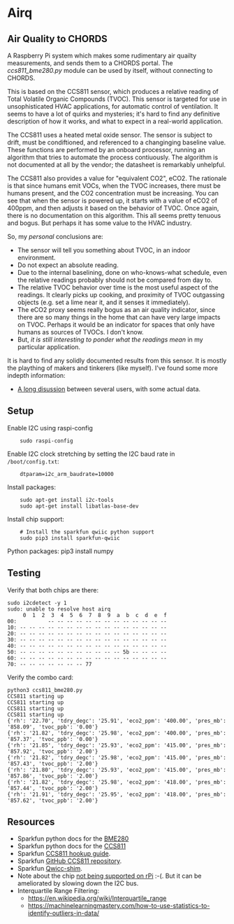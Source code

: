 # Airq

## Air Quality to CHORDS

A Raspberry Pi system which makes some rudimentary air quailty measurements, and sends them
to a CHORDS portal. The _ccs811_bme280.py_ module can be used by itself, without connecting
to CHORDS.

This is based on the CCS811 sensor, which produces a relative reading of Total Volatile Organic Compounds (TVOC).
This sensor is targeted for use in unsophisticated HVAC applications, for automatic control of ventilation.
It seems to have a lot of quirks and mysteries; it's hard to find any definitive description of how it
works, and what to expect in a real-world application. 

The CCS811 uses a heated metal oxide sensor. The sensor is subject to drift, must be condiftioned, and referenced
to a changinging baseline value. These functions are performed by an onboard processor, running an algorithm
that tries to automate the process contiuously. The algorithm is not documented at all by the vendor; the datasheet
is remarkably unhelpful.

The CCS811 also provides a value for "equivalent CO2", eCO2. The rationale is that since humans emit
VOCs, when the TVOC increases, there must be humans present, and the CO2 concentration must be
increasing. You can see that when the sensor is powered up, it starts with a value of eCO2 of
400ppm, and then adjusts it based on the behavior of TVOC. Once again, there is no documentation
on this algorithm. This all seems pretty tenuous and bogus. But perhaps it has some value to the
HVAC industry.

So, my _personal_ conclusions are:
* The sensor will tell you something about TVOC, in an indoor environment.
* Do not expect an absolute reading. 
* Due to the internal baselining, done on who-knows-what schedule,
  even the relative readings probably should not be compared from day to.
* The relative TVOC behavior over time is the most useful aspect of the readings. It clearly
  picks up cooking, and proximity of TVOC outgassing objects (e.g. set a lime near it, and it
  senses it immediately).
* The eCO2 proxy seems really bogus as an air quality indicator, since there are so many things
  in the home that can have very large impacts on TVOC. Perhaps it would be an indicator
  for spaces that only have humans as sources of TVOCs. I don't know.
* But, _it is still interesting to ponder what the readings mean_ in my particular application.

It is hard to find any solidly documented results from this sensor. It is mostly the plaything 
of makers and tinkerers (like myself). I've found some more indepth information:
* [A long disussion](https://github.com/maarten-pennings/CCS811/issues/8) between several users,
  with some actual data.

## Setup
Enable I2C using raspi-config

        sudo raspi-config

Enable I2C clock stretching by setting the I2C baud rate in `/boot/config.txt`:

        dtparam=i2c_arm_baudrate=10000

Install packages:

        sudo apt-get install i2c-tools
        sudo apt-get install libatlas-base-dev
Install chip support:

        # Install the sparkfun qwiic python support
        sudo pip3 install sparkfun-qwiic

Python packages:
    pip3 install numpy

## Testing
Verify that both chips are there:
```
sudo i2cdetect -y 1
sudo: unable to resolve host airq
     0  1  2  3  4  5  6  7  8  9  a  b  c  d  e  f
00:          -- -- -- -- -- -- -- -- -- -- -- -- -- 
10: -- -- -- -- -- -- -- -- -- -- -- -- -- -- -- -- 
20: -- -- -- -- -- -- -- -- -- -- -- -- -- -- -- -- 
30: -- -- -- -- -- -- -- -- -- -- -- -- -- -- -- -- 
40: -- -- -- -- -- -- -- -- -- -- -- -- -- -- -- -- 
50: -- -- -- -- -- -- -- -- -- -- -- 5b -- -- -- -- 
60: -- -- -- -- -- -- -- -- -- -- -- -- -- -- -- -- 
70: -- -- -- -- -- -- -- 77
```

Verify the combo card:

    python3 ccs811_bme280.py
    CCS811 starting up
    CCS811 starting up
    CCS811 starting up
    CCS811 starting up
    {'rh': '22.70', 'tdry_degc': '25.91', 'eco2_ppm': '400.00', 'pres_mb': '858.09', 'tvoc_ppb': '0.00'}
    {'rh': '21.82', 'tdry_degc': '25.98', 'eco2_ppm': '400.00', 'pres_mb': '857.37', 'tvoc_ppb': '0.00'}
    {'rh': '21.85', 'tdry_degc': '25.93', 'eco2_ppm': '415.00', 'pres_mb': '857.92', 'tvoc_ppb': '2.00'}
    {'rh': '21.82', 'tdry_degc': '25.98', 'eco2_ppm': '415.00', 'pres_mb': '857.43', 'tvoc_ppb': '2.00'}
    {'rh': '21.80', 'tdry_degc': '25.93', 'eco2_ppm': '415.00', 'pres_mb': '857.86', 'tvoc_ppb': '2.00'}
    {'rh': '21.82', 'tdry_degc': '25.98', 'eco2_ppm': '418.00', 'pres_mb': '857.44', 'tvoc_ppb': '2.00'}
    {'rh': '21.91', 'tdry_degc': '25.95', 'eco2_ppm': '418.00', 'pres_mb': '857.62', 'tvoc_ppb': '2.00'}

## Resources

- Sparkfun python docs for the [BME280](https://qwiic-bme280-py.readthedocs.io/en/latest/?)
- Sparkfun python docs for the [CCS811](https://qwiic-ccs811-py.readthedocs.io/en/latest/?)
- Sparkfun [CCS811 hookup guide](https://learn.sparkfun.com/tutorials/ccs811bme280-qwiic-environmental-combo-breakout-hookup-guide?_ga=2.42719461.1539937089.1601160436-1748549399.1600881830).
- Sparkfun [GitHub CCS811 repository](https://github.com/sparkfun/CCS811_Air_Quality_Breakout).
- Sparkfun [Qwicc-shim](https://learn.sparkfun.com/tutorials/qwiic-shim-for-raspberry-pi-hookup-guide?_ga=2.122920139.1539937089.1601160436-1748549399.1600881830).
- Note about the chip [not being supported on rPi](https://raspberrypi.stackexchange.com/questions/74418/pi-cannot-communicate-with-i2c-sensor) :-(. But it can be ameliorated by slowing down the I2C bus.
- Interquartile Range Filtering:
    - https://en.wikipedia.org/wiki/Interquartile_range
    - https://machinelearningmastery.com/how-to-use-statistics-to-identify-outliers-in-data/
